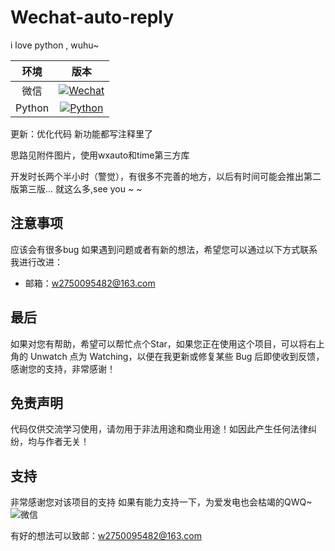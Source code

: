 # Wechat-auto-reply
i love python , wuhu~

|  环境  | 版本 |
| :----: | :--: |
|  微信  | [![Wechat](https://img.shields.io/badge/%E5%BE%AE%E4%BF%A1-3.X-07c160?logo=wechat&logoColor=white)](https://weixin.qq.com/cgi-bin/readtemplate?ang=zh_CN&t=page/faq/win/335/index&faq=win_335)  |
| Python | [![Python](https://img.shields.io/badge/Python-3.X-blue?logo=python&logoColor=white)](https://www.python.org/)   |


更新：优化代码
     新功能都写注释里了

思路见附件图片，使用wxauto和time第三方库


开发时长两个半小时（警觉），有很多不完善的地方，以后有时间可能会推出第二版第三版...
就这么多,see you ~ ~

## 注意事项
应该会有很多bug
如果遇到问题或者有新的想法，希望您可以通过以下方式联系我进行改进：
- 邮箱：w2750095482@163.com


## 最后
如果对您有帮助，希望可以帮忙点个Star，如果您正在使用这个项目，可以将右上角的 Unwatch 点为 Watching，以便在我更新或修复某些 Bug 后即使收到反馈，感谢您的支持，非常感谢！

## 免责声明
代码仅供交流学习使用，请勿用于非法用途和商业用途！如因此产生任何法律纠纷，均与作者无关！

## 支持
非常感谢您对该项目的支持
如果有能力支持一下，为爱发电也会枯竭的QWQ~
![微信](https://i.328888.xyz/2023/05/11/iq6iPN.jpeg)


有好的想法可以致邮：w2750095482@163.com
